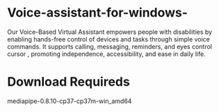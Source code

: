 # Voice-assistant-for-windows-
Our Voice-Based Virtual Assistant empowers people with disabilities by enabling hands-free control of devices and tasks through simple voice commands. It supports calling, messaging, reminders, and eyes control cursor , promoting independence, accessibility, and ease in daily life.
# Download Requireds
mediapipe-0.8.10-cp37-cp37m-win_amd64
